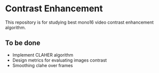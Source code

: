 # Contrast Enhancement

This repository is for studying best mono16 video contrast enhancement algorithm.

## To be done
- Implement CLAHER algorithm
- Design metrics for evaluating images contrast
- Smoothing clahe over frames 